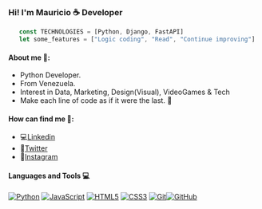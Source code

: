 ### Hi! I'm Mauricio ☕️ Developer

``` js
   const TECHNOLOGIES = [Python, Django, FastAPI]
   let some_features = ["Logic coding", "Read", "Continue improving"]
```
#### About me 👀:
- Python Developer.
- From Venezuela.
- Interest in Data, Marketing, Design(Visual), VideoGames & Tech
- Make each line of code as if it were the last. 🧡

#### How can find me 🔎: 

- 💻[Linkedin](https://www.linkedin.com/in/mauricio-ale-gonzalez/)
- 📰[Twitter](https://twitter.com/Maucoder)
- 📱[Instagram](https://www.instagram.com/maucoder)

#### Languages and Tools :computer:


[![Python](https://img.shields.io/badge/-Python-black?style=flat&logo=python&link=https://github.com/hritik5102)](https://github.com/hritik5102)
[![JavaScript](https://img.shields.io/badge/-JavaScript-black?style=flat&logo=javascript&link=https://github.com/hritik5102)](https://github.com/hritik5102) 
[![HTML5](https://img.shields.io/badge/-HTML5-E34F26?style=flat&logo=html5&logoColor=white&link=https://github.com/hritik5102)](https://github.com/hritik5102) [![CSS3](https://img.shields.io/badge/-CSS3-1572B6?style=flat&logo=css3&link=https://github.com/hritik5102)](https://github.com/hritik5102) 
[![Git](https://img.shields.io/badge/-Git-black?style=flat&logo=git&link=https://github.com/hritik5102)](https://github.com/hritik5102)[![GitHub](https://img.shields.io/badge/-GitHub-181717?style=flat&logo=github&link=https://github.com/hritik5102)](https://github.com/hritik5102)

<!---
maucoderGit/maucoderGit is a ✨ special ✨ repository because its `README.md` (this file) appears on your GitHub profile.
You can click the Preview link to take a look at your changes.
--->
